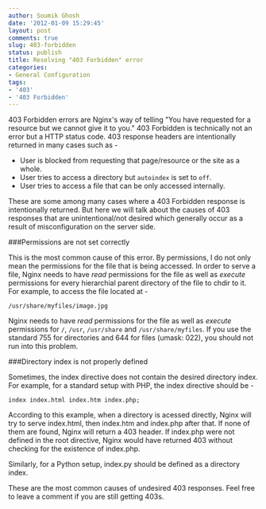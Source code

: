 ```yaml
---
author: Soumik Ghosh
date: '2012-01-09 15:29:45'
layout: post
comments: true
slug: 403-forbidden
status: publish
title: Resolving "403 Forbidden" error
categories:
- General Configuration
tags:
- '403'
- '403 Forbidden'
---
```


403 Forbidden errors are Nginx's way of telling "You have requested for a resource but we cannot give it to you." 403 Forbidden is technically not an error but a HTTP status code. 403 response headers are intentionally returned in many cases such as -

* User is blocked from requesting that page/resource or the site as a whole.
* User tries to access a directory but `autoindex` is set to `off`.
* User tries to access a file that can be only accessed internally.

These are some among many cases where a 403 Forbidden response is intentionally returned. But here we will talk about the causes of 403 responses that are unintentional/not desired which generally occur as a result of misconfiguration on the server side.

###Permissions are not set correctly

This is the most common cause of this error. By permissions, I do not only mean the permissions for the file that is being accessed. In order to serve a file, Nginx needs to have _read_ permissions for the file as well as _execute_ permissions for every hierarchial parent directory of the file to chdir to it. For example, to access the file located at -

	/usr/share/myfiles/image.jpg

Nginx needs to have _read_ permissions for the file as well as _execute_ permissions for `/`, `/usr`, `/usr/share` and `/usr/share/myfiles`. If you use the standard 755 for directories and 644 for files (umask: 022), you should not run into this problem.

###Directory index is not properly defined

Sometimes, the index directive does not contain the desired directory index. For example, for a standard setup with PHP, the index directive should be -

	index index.html index.htm index.php;

According to this example, when a directory is acessed directly, Nginx will try to serve index.html, then index.htm and index.php after that. If none of them are found, Nginx will return a 403 header. If index.php were not defined in the root directive, Nginx would have returned 403 without checking for the existence of index.php.

Similarly, for a Python setup, index.py should be defined as a directory index.

These are the most common causes of undesired 403 responses. Feel free to leave a comment if you are still getting 403s.


